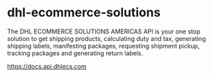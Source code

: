 # dhl-ecommerce-solutions

The DHL ECOMMERCE SOLUTIONS AMERICAS API is your one stop solution to get shipping products, calculating duty and tax, generating shipping labels, manifesting packages, requesting shipment pickup, tracking packages and generating return labels.

https://docs.api.dhlecs.com